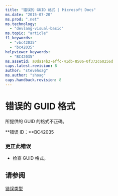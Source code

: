```yaml
---
title: "错误的 GUID 格式 | Microsoft Docs"
ms.date: "2015-07-20"
ms.prod: ".net"
ms.technology: 
  - "devlang-visual-basic"
ms.topic: "article"
f1_keywords: 
  - "vbc42035"
  - "bc42035"
helpviewer_keywords: 
  - "BC42035"
ms.assetid: a0da14b2-effc-41db-8506-0f372c60256d
caps.latest.revision: 8
author: "stevehoag"
ms.author: "shoag"
caps.handback.revision: 8
---
```

# 错误的 GUID 格式
所提供的 GUID 的格式不正确。  
  
 **错误 ID：**BC42035  
  
### 更正此错误  
  
-   检查 GUID 格式。  
  
## 请参阅  
 [错误类型](../../visual-basic/programming-guide/language-features/error-types.md)